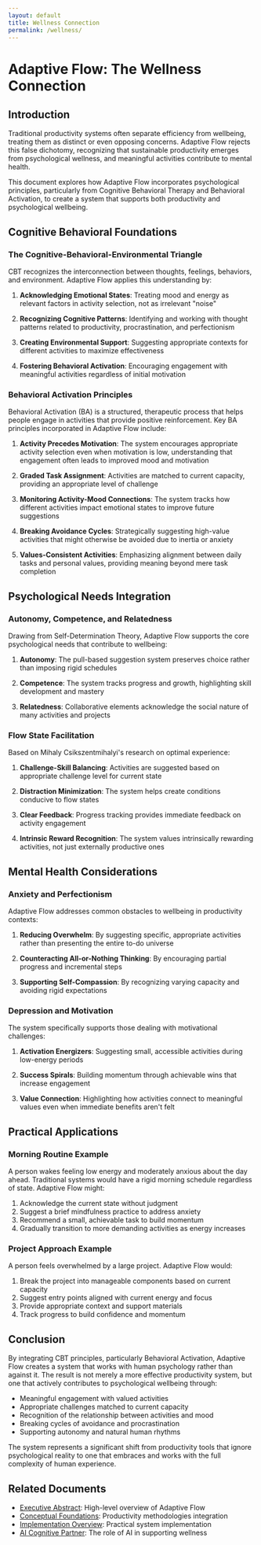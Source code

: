 ```yaml
---
layout: default
title: Wellness Connection
permalink: /wellness/
---
```


# Adaptive Flow: The Wellness Connection

## Introduction

Traditional productivity systems often separate efficiency from wellbeing, treating them as distinct or even opposing concerns. Adaptive Flow rejects this false dichotomy, recognizing that sustainable productivity emerges from psychological wellness, and meaningful activities contribute to mental health.

This document explores how Adaptive Flow incorporates psychological principles, particularly from Cognitive Behavioral Therapy and Behavioral Activation, to create a system that supports both productivity and psychological wellbeing.

## Cognitive Behavioral Foundations

### The Cognitive-Behavioral-Environmental Triangle

CBT recognizes the interconnection between thoughts, feelings, behaviors, and environment. Adaptive Flow applies this understanding by:

1. **Acknowledging Emotional States**: Treating mood and energy as relevant factors in activity selection, not as irrelevant "noise"

2. **Recognizing Cognitive Patterns**: Identifying and working with thought patterns related to productivity, procrastination, and perfectionism

3. **Creating Environmental Support**: Suggesting appropriate contexts for different activities to maximize effectiveness

4. **Fostering Behavioral Activation**: Encouraging engagement with meaningful activities regardless of initial motivation

### Behavioral Activation Principles

Behavioral Activation (BA) is a structured, therapeutic process that helps people engage in activities that provide positive reinforcement. Key BA principles incorporated in Adaptive Flow include:

1. **Activity Precedes Motivation**: The system encourages appropriate activity selection even when motivation is low, understanding that engagement often leads to improved mood and motivation

2. **Graded Task Assignment**: Activities are matched to current capacity, providing an appropriate level of challenge

3. **Monitoring Activity-Mood Connections**: The system tracks how different activities impact emotional states to improve future suggestions

4. **Breaking Avoidance Cycles**: Strategically suggesting high-value activities that might otherwise be avoided due to inertia or anxiety

5. **Values-Consistent Activities**: Emphasizing alignment between daily tasks and personal values, providing meaning beyond mere task completion

## Psychological Needs Integration

### Autonomy, Competence, and Relatedness

Drawing from Self-Determination Theory, Adaptive Flow supports the core psychological needs that contribute to wellbeing:

1. **Autonomy**: The pull-based suggestion system preserves choice rather than imposing rigid schedules

2. **Competence**: The system tracks progress and growth, highlighting skill development and mastery

3. **Relatedness**: Collaborative elements acknowledge the social nature of many activities and projects

### Flow State Facilitation

Based on Mihaly Csikszentmihalyi's research on optimal experience:

1. **Challenge-Skill Balancing**: Activities are suggested based on appropriate challenge level for current state

2. **Distraction Minimization**: The system helps create conditions conducive to flow states

3. **Clear Feedback**: Progress tracking provides immediate feedback on activity engagement

4. **Intrinsic Reward Recognition**: The system values intrinsically rewarding activities, not just externally productive ones

## Mental Health Considerations

### Anxiety and Perfectionism

Adaptive Flow addresses common obstacles to wellbeing in productivity contexts:

1. **Reducing Overwhelm**: By suggesting specific, appropriate activities rather than presenting the entire to-do universe

2. **Counteracting All-or-Nothing Thinking**: By encouraging partial progress and incremental steps

3. **Supporting Self-Compassion**: By recognizing varying capacity and avoiding rigid expectations

### Depression and Motivation

The system specifically supports those dealing with motivational challenges:

1. **Activation Energizers**: Suggesting small, accessible activities during low-energy periods

2. **Success Spirals**: Building momentum through achievable wins that increase engagement

3. **Value Connection**: Highlighting how activities connect to meaningful values even when immediate benefits aren't felt

## Practical Applications

### Morning Routine Example

A person wakes feeling low energy and moderately anxious about the day ahead. Traditional systems would have a rigid morning schedule regardless of state. Adaptive Flow might:

1. Acknowledge the current state without judgment
2. Suggest a brief mindfulness practice to address anxiety
3. Recommend a small, achievable task to build momentum
4. Gradually transition to more demanding activities as energy increases

### Project Approach Example

A person feels overwhelmed by a large project. Adaptive Flow would:

1. Break the project into manageable components based on current capacity
2. Suggest entry points aligned with current energy and focus
3. Provide appropriate context and support materials
4. Track progress to build confidence and momentum

## Conclusion

By integrating CBT principles, particularly Behavioral Activation, Adaptive Flow creates a system that works with human psychology rather than against it. The result is not merely a more effective productivity system, but one that actively contributes to psychological wellbeing through:

- Meaningful engagement with valued activities
- Appropriate challenges matched to current capacity
- Recognition of the relationship between activities and mood
- Breaking cycles of avoidance and procrastination
- Supporting autonomy and natural human rhythms

The system represents a significant shift from productivity tools that ignore psychological reality to one that embraces and works with the full complexity of human experience.

## Related Documents
- [Executive Abstract](adaptive-flow-abstract.md): High-level overview of Adaptive Flow
- [Conceptual Foundations](adaptive-flow-conceptual.md): Productivity methodologies integration
- [Implementation Overview](adaptive-flow-implementation.md): Practical system implementation
- [AI Cognitive Partner](adaptive-flow-ai-role.md): The role of AI in supporting wellness
